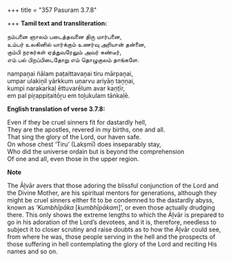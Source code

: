 +++
title = "357 Pasuram 3.7.8"

+++
**Tamil text and transliteration:**

நம்பனை ஞாலம் படைத்தவனை திரு மார்பனை,  
உம்பர் உலகினில் யார்க்கும் உணர்வு அரியான் தன்னை,  
கும்பி நரகர்கள் ஏத்துவரேலும் அவர் கண்டீர்,  
எம் பல் பிறப்பிடைதோறு எம் தொழுகுலம் தாங்களே.

nampaṉai ñālam paṭaittavaṉai tiru mārpaṉai,  
umpar ulakiṉil yārkkum uṇarvu ariyāṉ taṉṉai,  
kumpi narakarkaḷ ēttuvarēlum avar kaṇṭīr,  
em pal piṟappiṭaitōṟu em toḻukulam tāṅkaḷē.

**English translation of verse 3.7.8:**

Even if they be cruel sinners fit for dastardly hell,  
They are the apostles, revered in my births, one and all.  
That sing the glory of the Lord, our haven safe.  
On whose chest ‘Tiru’ (Lakṣmī) does inseparably stay,  
Who did the universe ordain but is beyond the comprehension  
Of one and all, even those in the upper region.

**Note**

The Āḻvār avers that those adoring the blissful conjunction of the Lord and the Divine Mother, are his spiritual mentors for generations, although they might be cruel sinners either fit to be condemned to the dastardly abyss, known as ‘*Kumbhīpāka* [*kumbhīpākam*]’, or even those actually drudging there. This only shows the extreme lengths to which the Āḻvār is prepared to go in his adoration of the Lord’s devotees, and it is, therefore, needless to subject it to closer scrutiny and raise doubts as to how the Āḻvār could see, from where he was, those people serving in the hell and the prospects of those suffering in hell contemplating the glory of the Lord and reciting His names and so on.



